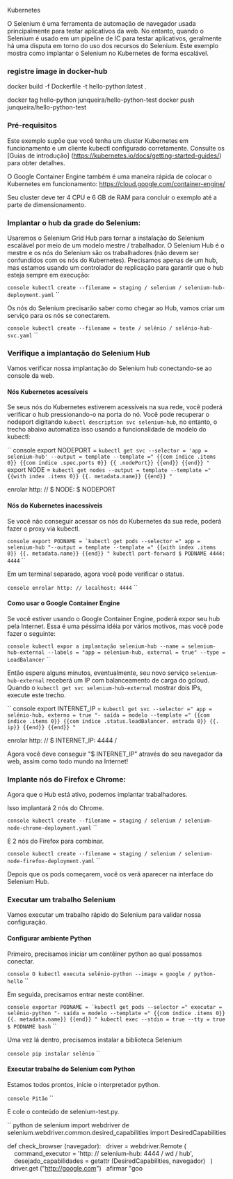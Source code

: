  Kubernetes

O Selenium é uma ferramenta de automação de navegador usada principalmente para testar aplicativos da web. No entanto, quando o Selenium é usado em um pipeline de IC para testar aplicativos, geralmente há uma disputa em torno do uso dos recursos do Selenium. Este exemplo mostra como implantar o Selenium no Kubernetes de forma escalável.


### registre image in docker-hub

docker build -f Dockerfile -t hello-python:latest .

docker tag hello-python junqueira/hello-python-test
docker push junqueira/hello-python-test


### Pré-requisitos

Este exemplo supõe que você tenha um cluster Kubernetes em funcionamento e um cliente kubectl configurado corretamente. Consulte os [Guias de introdução] (https://kubernetes.io/docs/getting-started-guides/) para obter detalhes.

O Google Container Engine também é uma maneira rápida de colocar o Kubernetes em funcionamento: https://cloud.google.com/container-engine/

Seu cluster deve ter 4 CPU e 6 GB de RAM para concluir o exemplo até a parte de dimensionamento.

### Implantar o hub da grade do Selenium:

Usaremos o Selenium Grid Hub para tornar a instalação do Selenium escalável por meio de um modelo mestre / trabalhador. O Selenium Hub é o mestre e os nós do Selenium são os trabalhadores (não devem ser confundidos com os nós do Kubernetes). Precisamos apenas de um hub, mas estamos usando um controlador de replicação para garantir que o hub esteja sempre em execução:

`` console
kubectl create --filename = staging / selenium / selenium-hub-deployment.yaml
`` ``

Os nós do Selenium precisarão saber como chegar ao Hub, vamos criar um serviço para os nós se conectarem.

`` console
kubectl create --filename = teste / selênio / selênio-hub-svc.yaml
`` ``

### Verifique a implantação do Selenium Hub

Vamos verificar nossa implantação do Selenium hub conectando-se ao console da web.

#### Nós Kubernetes acessíveis

Se seus nós do Kubernetes estiverem acessíveis na sua rede, você poderá verificar o hub pressionando-o na porta do nó. Você pode recuperar o nodeport digitando `kubectl description svc selenium-hub`, no entanto, o trecho abaixo automatiza isso usando a funcionalidade de modelo do kubectl:

`` console
export NODEPORT = `kubectl get svc --selector = 'app = selenium-hub' --output = template --template =" {{com índice .items 0}} {{com índice .spec.ports 0}} {{ .nodePort}} {{end}} {{end}} "`
export NODE = `kubectl get nodes --output = template --template =" {{with index .items 0}} {{. metadata.name}} {{end}} "`

enrolar http: // $ NODE: $ NODEPORT
`` ``

#### Nós do Kubernetes inacessíveis

Se você não conseguir acessar os nós do Kubernetes da sua rede, poderá fazer o proxy via kubectl.

`` console
export PODNAME = `kubectl get pods --selector =" app = selenium-hub "--output = template --template =" {{with index .items 0}} {{. metadata.name}} {{end}} "
kubectl port-forward $ PODNAME 4444: 4444
`` ``

Em um terminal separado, agora você pode verificar o status.

`` console
enrolar http: // localhost: 4444
`` ``

#### Como usar o Google Container Engine

Se você estiver usando o Google Container Engine, poderá expor seu hub pela Internet. Essa é uma péssima idéia por vários motivos, mas você pode fazer o seguinte:

`` console
kubectl expor a implantação selenium-hub --name = selenium-hub-external --labels = "app = selenium-hub, external = true" --type = LoadBalancer
`` ``

Então espere alguns minutos, eventualmente, seu novo serviço `selenium-hub-external` receberá um IP com balanceamento de carga do gcloud. Quando o `kubectl get svc selenium-hub-external` mostrar dois IPs, execute este trecho.

`` console
export INTERNET_IP = `kubectl get svc --selector =" app = selênio-hub, externo = true "- saída = modelo --template =" {{com índice .items 0}} {{com índice .status.loadBalancer. entrada 0}} {{. ip}} {{end}} {{end}} "`

enrolar http: // $ INTERNET_IP: 4444 /
`` ``

Agora você deve conseguir "$ INTERNET_IP" através do seu navegador da web, assim como todo mundo na Internet!

### Implante nós do Firefox e Chrome:

Agora que o Hub está ativo, podemos implantar trabalhadores.

Isso implantará 2 nós do Chrome.

`` console
kubectl create --filename = staging / selenium / selenium-node-chrome-deployment.yaml
`` ``

E 2 nós do Firefox para combinar.

`` console
kubectl create --filename = staging / selenium / selenium-node-firefox-deployment.yaml
`` ``

Depois que os pods começarem, você os verá aparecer na interface do Selenium Hub.

### Executar um trabalho Selenium

Vamos executar um trabalho rápido do Selenium para validar nossa configuração.

#### Configurar ambiente Python

Primeiro, precisamos iniciar um contêiner python ao qual possamos conectar.

`` console
O kubectl executa selênio-python --image = google / python-hello
`` ``

Em seguida, precisamos entrar neste contêiner.

`` console
exportar PODNAME = `kubectl get pods --selector =" executar = selênio-python "- saída = modelo --template =" {{com índice .items 0}} {{. metadata.name}} {{end}} "
kubectl exec --stdin = true --tty = true $ PODNAME bash
`` ``

Uma vez lá dentro, precisamos instalar a biblioteca Selenium

`` console
pip instalar selênio
`` ``

#### Executar trabalho do Selenium com Python

Estamos todos prontos, inicie o interpretador python.

`` console
Pitão
`` ``

E cole o conteúdo de selenium-test.py.

`` python
de selenium import webdriver
de selenium.webdriver.common.desired_capabilities import DesiredCapabilities

def check_browser (navegador):
  driver = webdriver.Remote (
    command_executor = 'http: // selenium-hub: 4444 / wd / hub',
    desejado_capabilidades = getattr (DesiredCapabilities, navegador)
  )
  driver.get ("http://google.com")
  afirmar "goo